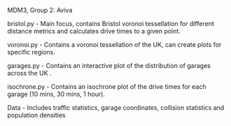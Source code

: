 MDM3, Group 2: Aviva

bristol.py - Main focus, contains Bristol voronoi tessellation for different distance metrics and calculates drive times to a given point.

voronoi.py - Contains a voronoi tessellation of the UK, can create plots for specific regions.

garages.py - Contains an interactive plot of the distribution of garages across the UK .

isochrone.py - Contains an isochrone plot of the drive times for each garage (10 mins, 30 mins, 1 hour).

Data - Includes traffic statistics, garage coordinates, collision statistics and population densities
